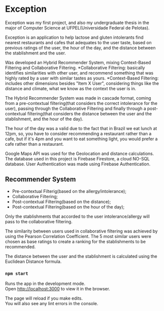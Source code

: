# Exception

Exception was my first project, and also my undergraduate thesis in the major of Computer Science at UFPEL(Universidade Federal de Pelotas).

Exception is an application to help lactose and gluten intolerants find nearest restaurants and cafes that adequates to the user taste, based on previous ratings of the user, the hour of the day, and the distance between the stablishment and the user.

Was developed an Hybrid Recommender System, mixing Context-Based Filtering and Collaborative Filtering.
*Collaborative Filtering: basically identifies similarities with other user, and recommend something that was highly rated by a user with similar tastes as yours.
*Context-Based Filtering: includes other dimensions besides "Item X User", considering things like the distance and climate, what we know as the context the user is in.

The Hybrid Recommender System was made in cascade format, coming from a pre-contextual filtering(that considers the correct intolerance for the user), passing through the Collaborative Filtering and finally through a post-contextual filtering(that considers the distance between the user and the stablishment, and the hour of the day).

The hour of the day was a valid due to the fact that in Brazil we eat lunch at 12pm, so, you have to consider recommending a restaurant rather than a cafe, but if it's 4pm and you want to eat something light, you would prefer a cafe rather than a restaurant.

Google Maps API was used for the Geolocation and distance calculations.
The database used in this project is Firebase Firestore, a cloud NO-SQL database.
User Authentication was made using Firebase Authentication.

## Recommender System

- Pre-contextual Filterig(based on the allergy/intolerance); 
- Collaborative Filtering;
- Post-contextual Filtering(based on the distance);
- Post-contextual Filtering(based on the hour of the day);

Only the stablishments that accorded to the user intolerance/allergy will pass to the collaborative filtering.

The similarity between users used in collaborative filtering was achieved by using the Pearson Correlation Coefficient. The 5 most similar users were chosen as base ratings to create a ranking for the stablishments to be recommended.

The distance between the user and the stablishment is calculated using the Euclidean Distance formula.

### `npm start`

Runs the app in the development mode.\
Open [http://localhost:3000](http://localhost:3000) to view it in the browser.

The page will reload if you make edits.\
You will also see any lint errors in the console.

